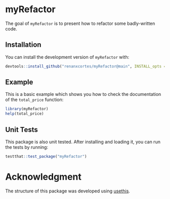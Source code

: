 
# myRefactor

The goal of `myRefactor` is to present how to refactor some badly-written code.

## Installation

You can install the development version of `myRefactor` with:

``` r
devtools::install_github("renanxcortes/myRefactor@main", INSTALL_opts = "--install-tests")
```

## Example

This is a basic example which shows you how to check the documentation of the `total_price` function:

``` r
library(myRefactor)
help(total_price)
```

## Unit Tests

This package is also unit tested. After installing and loading it, you can run the tests by running:

``` r
testthat::test_package("myRefactor")
```

# Acknowledgment

The structure of this package was developed using [usethis](https://usethis.r-lib.org/).
